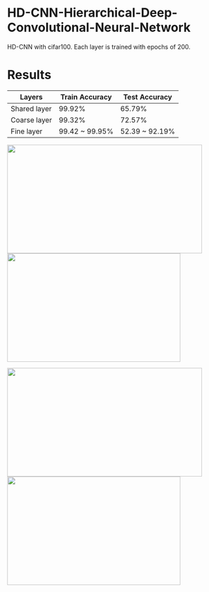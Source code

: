 # HD-CNN-Hierarchical-Deep-Convolutional-Neural-Network
 HD-CNN with cifar100. Each layer is trained with epochs of 200. 

# Results

| Layers  | Train Accuracy | Test Accuracy |
| ------------- | ------------- |------------- |
| Shared layer  | 99.92%  | 65.79% |
| Coarse layer  | 99.32% | 72.57% |
| Fine layer  | 99.42 ~ 99.95%  | 52.39 ~ 92.19% |


<p float="left">
<img src="https://user-images.githubusercontent.com/55184529/65699267-68e1b880-e0b0-11e9-9c97-7869e49968fb.png"  width="450" height="250">
<img src="https://user-images.githubusercontent.com/55184529/65699262-67b08b80-e0b0-11e9-818c-663742f6be05.png"  width="400" height="250">
</p>

<p float="left">
<img src="https://user-images.githubusercontent.com/55184529/65699266-68492200-e0b0-11e9-8f29-f11b448134cf.png"  width="450" height="250">
<img src="https://user-images.githubusercontent.com/55184529/65699264-68492200-e0b0-11e9-810d-0f21434a73af.png"  width="400" height="250">
</p>

